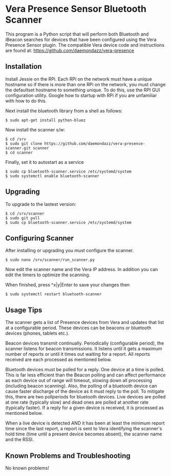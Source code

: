 # Vera Presence Sensor Bluetooth Scanner

This program is a Python script that will perform both Bluetooth and iBeacon
searches for devices that have been configured using the Vera Presence Sensor
plugin.  The compatible Vera device code and instructions are found at:
https://github.com/daemondazz/vera-presence 

## Installation

Install Jessie on the RPi.  Each RPi on the network must have a unique hostname
so if there is more than one RPi on the network, you must change the defaultset
hostname to something unique.  To do this, use the RPI GUI configuration utility.
Google how to startup with RPi if you are unfamiliar with how to do this.

Next install the bluetooth library from a shell as follows:

    $ sudo apt-get install python-bluez

Now install the scanner s/w:

    $ cd /srv
    $ sudo git clone https://github.com/daemondazz/vera-presence-scanner.git scanner
    $ cd scanner

Finally, set it to autostart as a service

    $ sudo cp bluetooth-scanner.service /etc/systemd/system
    $ sudo systemctl enable bluetooth-scanner

## Upgrading

To upgrade to the lastest version:

    $ cd /srv/scanner
    $ sudo git pull
    $ sudo cp bluetooth-scanner.service /etc/systemd/system

## Configuring Scanner

After installing or upgrading you must configure the scanner.

    $ sudo nano /srv/scanner/run_scanner.py

Now edit the scanner name and the Vera IP address.  In addition you can
edit the timers to optimize the scanning.

When finished, press ^x|y|Enter to save your changes then

    $ sudo systemctl restart bluetooth-scanner

## Usage Tips

The scanner gets a list of Presence devices from Vera and updates that list
at a configurable period.  These devices can be beacons or bluetooth devices
(phones, tablets etc.).

Beacon devices transmit continually.  Periodically (configurable period),
the scanner listens for beacon transmissions.  It listens until it gets a maximum
number of reports or until it times out waiting for a report.  All reports
received are each processed as mentioned below.

Bluetooth devices must be polled for a reply.  One device at a time is polled.
This is far less efficient than the Beacon polling and can affect performance
as each device out of range will timeout, slowing down all processing (including
beacon scanning).  Also, the polling of a bluetooth device can cause faster
discharge of the device as it must reply to the poll.  To mitigate this, there
are two pollperiods for bluetooth devices.  Live devices are polled at one rate
(typically slow) and dead ones are polled at another rate (typically faster).
If a reply for a given device is received, it is processed as mentioned below.

When a live device is detected AND it has been at least the minimum report time
since the last report, a report is sent to Vera identifying the scanner's hold
time (time until a present device becomes absent), the scanner name and the RSSI.

## Known Problems and Troubleshooting

No known problems!
